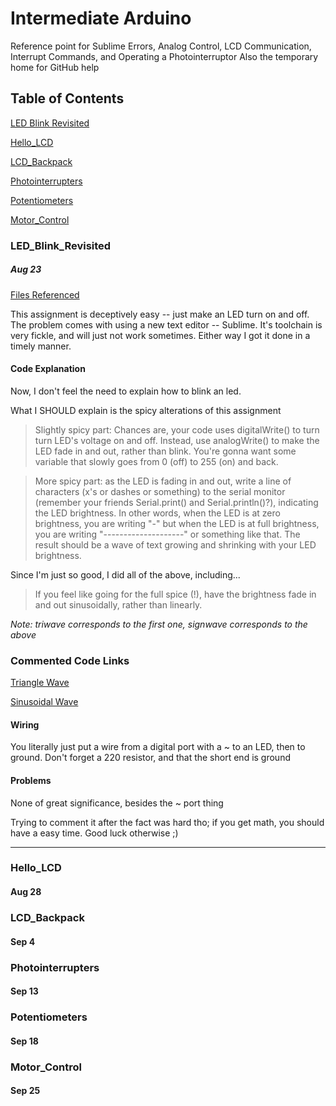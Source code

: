 # Intermediate Arduino

Reference point for Sublime Errors, Analog Control, LCD Communication, Interrupt Commands, and Operating a Photointerruptor
Also the temporary home for GitHub help

## Table of Contents

[LED Blink Revisited](#led_blink_revisited)

[Hello_LCD](#hello_lcd)

[LCD_Backpack](#lcd_backpack)

[Photointerrupters](#photointerrupters)

[Potentiometers](#potentiometers)

[Motor_Control](#motor_control)

### LED_Blink_Revisited
##### Aug 23

[Files Referenced](led_fade)

This assignment is deceptively easy -- just make an LED turn on and off. The problem comes with using a new text editor -- Sublime. It's toolchain is very fickle, and will just not work sometimes. Either way I got it done in a timely manner.

#### Code Explanation

Now, I don't feel the need to explain how to blink an led.

What I SHOULD explain is the spicy alterations of this assignment
>Slightly spicy part: Chances are, your code uses digitalWrite() to turn turn LED's voltage on and off. Instead, use analogWrite() to make the LED fade in and out, rather than blink.  You're gonna want some variable that slowly goes from 0 (off) to 255 (on) and back.

>More spicy part: as the LED is fading in and out, write a line of characters (x's or dashes or something) to the serial monitor (remember your friends Serial.print() and Serial.println()?), indicating the LED brightness.  In other words, when the LED is at zero brightness, you are writing "-" but when the LED is at full brightness, you are writing "--------------------" or something like that.  The result should be a wave of text growing and shrinking with your LED brightness.

Since I'm just so good, I did all of the above, including...
>If you feel like going for the full spice (!), have the brightness fade in and out sinusoidally, rather than linearly.

*Note: triwave corresponds to the first one, signwave corresponds to the above*

### Commented Code Links
[Triangle Wave](led_fade/led_fade_triwave)

[Sinusoidal Wave](led_fade/led_fade_signwave)

#### Wiring

You literally just put a wire from a digital port with a ~ to an LED, then to ground.
Don't forget a 220 resistor, and that the short end is ground

#### Problems

None of great significance, besides the ~ port thing

Trying to comment it after the fact was hard tho; if you get math, you should have a easy time. Good luck otherwise ;)

---
### Hello_LCD
#### Aug 28

### LCD_Backpack
#### Sep 4

### Photointerrupters
#### Sep 13

### Potentiometers
#### Sep 18

### Motor_Control
#### Sep 25

